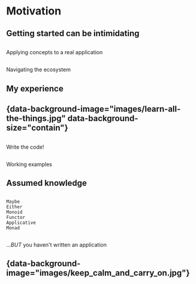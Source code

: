 # Motivation

## Getting started can be intimidating

##

Applying concepts to a real application

##

Navigating the ecosystem

## My experience

## {data-background-image="images/learn-all-the-things.jpg" data-background-size="contain"}

<!--
I thought I needed to learn a huge number of concepts to write something useful - e.g.

 - lens
 - Monad Transformers / classy mtl
-->

##

Write the code!

<!--
 - Turns out you don't need them.
 - Writing something is a great way to learn/solidify
 - Motivates learning new concepts
-->

##

Working examples 

<!--
I benefitted greatly from having a template/example to work from.
Code and slides available on Github
-->

## Assumed knowledge

##

`Maybe`  
`Either`  
`Monoid`  
`Functor`  
`Applicative`  
`Monad`  

##

..._BUT_ you haven't written an application

## {data-background-image="images/keep_calm_and_carry_on.jpg"}


